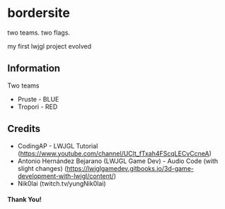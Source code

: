 # bordersite
two teams. two flags.

my first lwjgl project evolved
## Information

Two teams

- Pruste - BLUE
- Tropori - RED

## Credits

- CodingAP - LWJGL Tutorial (https://www.youtube.com/channel/UClt_fTxah4FScqLECvCcneA)
- Antonio Hernández Bejarano (LWJGL Game Dev) - Audio Code (with slight changes) (https://lwjglgamedev.gitbooks.io/3d-game-development-with-lwjgl/content/)
- Nik0lai (twitch.tv/yungNik0lai)

#### Thank You!